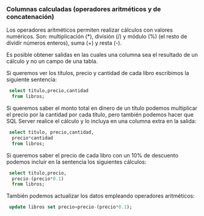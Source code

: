 ### Columnas calculadas (operadores aritméticos y de concatenación)

Los operadores aritméticos permiten realizar cálculos con valores numéricos.
Son: multiplicación (*), división (/) y módulo (%) (el resto de dividir números enteros), suma (+) y resta (-).

Es posible obtener salidas en las cuales una columna sea el resultado de un cálculo y no un campo de una tabla.

Si queremos ver los títulos, precio y cantidad de cada libro escribimos la siguiente sentencia:

```sql
 select titulo,precio,cantidad
  from libros;
```

Si queremos saber el monto total en dinero de un título podemos multiplicar el precio por la cantidad por cada título, pero también podemos hacer que SQL Server realice el cálculo y lo incluya en una columna extra en la salida:

```sql
 select titulo, precio,cantidad,
  precio*cantidad
  from libros;
```

Si queremos saber el precio de cada libro con un 10% de descuento podemos incluir en la sentencia los siguientes cálculos:

```sql
 select titulo,precio,
  precio-(precio*0.1)
  from libros;
```

También podemos actualizar los datos empleando operadores aritméticos:

```sql
 update libros set precio=precio-(precio*0.1);
```